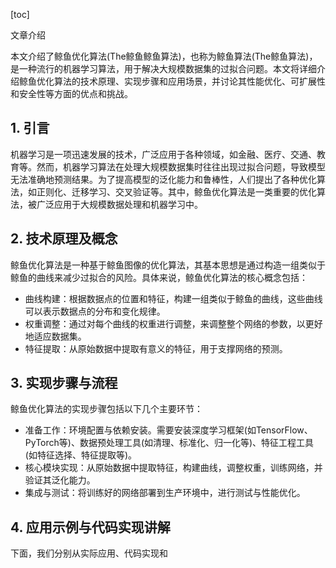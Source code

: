 
[toc]                    
                
                
文章介绍

本文介绍了鲸鱼优化算法(The鲸鱼鲸鱼算法)，也称为鲸鱼算法(The鲸鱼算法)，是一种流行的机器学习算法，用于解决大规模数据集的过拟合问题。本文将详细介绍鲸鱼优化算法的技术原理、实现步骤和应用场景，并讨论其性能优化、可扩展性和安全性等方面的优点和挑战。

## 1. 引言

机器学习是一项迅速发展的技术，广泛应用于各种领域，如金融、医疗、交通、教育等。然而，机器学习算法在处理大规模数据集时往往出现过拟合问题，导致模型无法准确地预测结果。为了提高模型的泛化能力和鲁棒性，人们提出了各种优化算法，如正则化、迁移学习、交叉验证等。其中，鲸鱼优化算法是一类重要的优化算法，被广泛应用于大规模数据处理和机器学习中。

## 2. 技术原理及概念

鲸鱼优化算法是一种基于鲸鱼图像的优化算法，其基本思想是通过构造一组类似于鲸鱼的曲线来减少过拟合的风险。具体来说，鲸鱼优化算法的核心概念包括：

- 曲线构建：根据数据点的位置和特征，构建一组类似于鲸鱼的曲线，这些曲线可以表示数据点的分布和变化规律。
- 权重调整：通过对每个曲线的权重进行调整，来调整整个网络的参数，以更好地适应数据集。
- 特征提取：从原始数据中提取有意义的特征，用于支撑网络的预测。

## 3. 实现步骤与流程

鲸鱼优化算法的实现步骤包括以下几个主要环节：

- 准备工作：环境配置与依赖安装。需要安装深度学习框架(如TensorFlow、PyTorch等)、数据预处理工具(如清理、标准化、归一化等)、特征工程工具(如特征选择、特征提取等)。
- 核心模块实现：从原始数据中提取特征，构建曲线，调整权重，训练网络，并验证其泛化能力。
- 集成与测试：将训练好的网络部署到生产环境中，进行测试与性能优化。

## 4. 应用示例与代码实现讲解

下面，我们分别从实际应用、代码实现和

